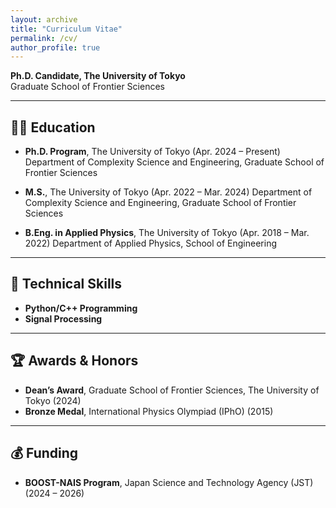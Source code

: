 ```yaml
---
layout: archive
title: "Curriculum Vitae"
permalink: /cv/
author_profile: true
---
```


**Ph.D. Candidate, The University of Tokyo**  
Graduate School of Frontier Sciences

---

## 🧑‍🎓 Education

- **Ph.D. Program**, The University of Tokyo (Apr. 2024 – Present)
Department of Complexity Science and Engineering, Graduate School of Frontier Sciences

- **M.S.**, The University of Tokyo (Apr. 2022 – Mar. 2024)
Department of Complexity Science and Engineering, Graduate School of Frontier Sciences

- **B.Eng. in Applied Physics**, The University of Tokyo (Apr. 2018 – Mar. 2022)
Department of Applied Physics, School of Engineering

---

## 🧰 Technical Skills

- **Python/C++ Programming**
- **Signal Processing**

---

## 🏆 Awards & Honors

- **Dean’s Award**, Graduate School of Frontier Sciences, The University of Tokyo (2024)
- **Bronze Medal**, International Physics Olympiad (IPhO) (2015)

---

## 💰 Funding

- **BOOST-NAIS Program**, Japan Science and Technology Agency (JST) (2024 – 2026)